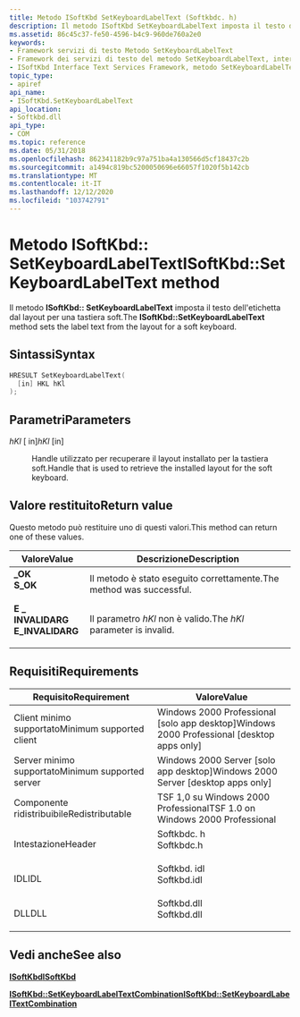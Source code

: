 ```yaml
---
title: Metodo ISoftKbd SetKeyboardLabelText (Softkbdc. h)
description: Il metodo ISoftKbd SetKeyboardLabelText imposta il testo dell'etichetta dal layout per una tastiera soft.
ms.assetid: 86c45c37-fe50-4596-b4c9-960de760a2e0
keywords:
- Framework servizi di testo Metodo SetKeyboardLabelText
- Framework dei servizi di testo del metodo SetKeyboardLabelText, interfaccia ISoftKbd
- ISoftKbd Interface Text Services Framework, metodo SetKeyboardLabelText
topic_type:
- apiref
api_name:
- ISoftKbd.SetKeyboardLabelText
api_location:
- Softkbd.dll
api_type:
- COM
ms.topic: reference
ms.date: 05/31/2018
ms.openlocfilehash: 862341182b9c97a751ba4a130566d5cf18437c2b
ms.sourcegitcommit: a1494c819bc5200050696e66057f1020f5b142cb
ms.translationtype: MT
ms.contentlocale: it-IT
ms.lasthandoff: 12/12/2020
ms.locfileid: "103742791"
---
```

# <a name="isoftkbdsetkeyboardlabeltext-method"></a><span data-ttu-id="ed7ff-106">Metodo ISoftKbd:: SetKeyboardLabelText</span><span class="sxs-lookup"><span data-stu-id="ed7ff-106">ISoftKbd::SetKeyboardLabelText method</span></span>

<span data-ttu-id="ed7ff-107">Il metodo **ISoftKbd:: SetKeyboardLabelText** imposta il testo dell'etichetta dal layout per una tastiera soft.</span><span class="sxs-lookup"><span data-stu-id="ed7ff-107">The **ISoftKbd::SetKeyboardLabelText** method sets the label text from the layout for a soft keyboard.</span></span>

## <a name="syntax"></a><span data-ttu-id="ed7ff-108">Sintassi</span><span class="sxs-lookup"><span data-stu-id="ed7ff-108">Syntax</span></span>


```C++
HRESULT SetKeyboardLabelText(
  [in] HKL hKl
);
```



## <a name="parameters"></a><span data-ttu-id="ed7ff-109">Parametri</span><span class="sxs-lookup"><span data-stu-id="ed7ff-109">Parameters</span></span>

<dl> <dt>

<span data-ttu-id="ed7ff-110">*hKl* \[ in\]</span><span class="sxs-lookup"><span data-stu-id="ed7ff-110">*hKl* \[in\]</span></span>
</dt> <dd>

<span data-ttu-id="ed7ff-111">Handle utilizzato per recuperare il layout installato per la tastiera soft.</span><span class="sxs-lookup"><span data-stu-id="ed7ff-111">Handle that is used to retrieve the installed layout for the soft keyboard.</span></span>

</dd> </dl>

## <a name="return-value"></a><span data-ttu-id="ed7ff-112">Valore restituito</span><span class="sxs-lookup"><span data-stu-id="ed7ff-112">Return value</span></span>

<span data-ttu-id="ed7ff-113">Questo metodo può restituire uno di questi valori.</span><span class="sxs-lookup"><span data-stu-id="ed7ff-113">This method can return one of these values.</span></span>



| <span data-ttu-id="ed7ff-114">Valore</span><span class="sxs-lookup"><span data-stu-id="ed7ff-114">Value</span></span>                                                                                        | <span data-ttu-id="ed7ff-115">Descrizione</span><span class="sxs-lookup"><span data-stu-id="ed7ff-115">Description</span></span>                                |
|----------------------------------------------------------------------------------------------|--------------------------------------------|
| <dl> <span data-ttu-id="ed7ff-116"><dt>**\_OK**</dt></span><span class="sxs-lookup"><span data-stu-id="ed7ff-116"><dt>**S\_OK**</dt></span></span> </dl>         | <span data-ttu-id="ed7ff-117">Il metodo è stato eseguito correttamente.</span><span class="sxs-lookup"><span data-stu-id="ed7ff-117">The method was successful.</span></span><br/>      |
| <dl> <span data-ttu-id="ed7ff-118"><dt>**E \_ INVALIDARG**</dt></span><span class="sxs-lookup"><span data-stu-id="ed7ff-118"><dt>**E\_INVALIDARG**</dt></span></span> </dl> | <span data-ttu-id="ed7ff-119">Il parametro *hKl* non è valido.</span><span class="sxs-lookup"><span data-stu-id="ed7ff-119">The *hKl* parameter is invalid.</span></span><br/> |



 

## <a name="requirements"></a><span data-ttu-id="ed7ff-120">Requisiti</span><span class="sxs-lookup"><span data-stu-id="ed7ff-120">Requirements</span></span>



| <span data-ttu-id="ed7ff-121">Requisito</span><span class="sxs-lookup"><span data-stu-id="ed7ff-121">Requirement</span></span> | <span data-ttu-id="ed7ff-122">Valore</span><span class="sxs-lookup"><span data-stu-id="ed7ff-122">Value</span></span> |
|-------------------------------------|----------------------------------------------------------------------------------------|
| <span data-ttu-id="ed7ff-123">Client minimo supportato</span><span class="sxs-lookup"><span data-stu-id="ed7ff-123">Minimum supported client</span></span><br/> | <span data-ttu-id="ed7ff-124">Windows 2000 Professional \[solo app desktop\]</span><span class="sxs-lookup"><span data-stu-id="ed7ff-124">Windows 2000 Professional \[desktop apps only\]</span></span><br/>                             |
| <span data-ttu-id="ed7ff-125">Server minimo supportato</span><span class="sxs-lookup"><span data-stu-id="ed7ff-125">Minimum supported server</span></span><br/> | <span data-ttu-id="ed7ff-126">Windows 2000 Server \[solo app desktop\]</span><span class="sxs-lookup"><span data-stu-id="ed7ff-126">Windows 2000 Server \[desktop apps only\]</span></span><br/>                                   |
| <span data-ttu-id="ed7ff-127">Componente ridistribuibile</span><span class="sxs-lookup"><span data-stu-id="ed7ff-127">Redistributable</span></span><br/>          | <span data-ttu-id="ed7ff-128">TSF 1,0 su Windows 2000 Professional</span><span class="sxs-lookup"><span data-stu-id="ed7ff-128">TSF 1.0 on Windows 2000 Professional</span></span><br/>                                        |
| <span data-ttu-id="ed7ff-129">Intestazione</span><span class="sxs-lookup"><span data-stu-id="ed7ff-129">Header</span></span><br/>                   | <dl> <span data-ttu-id="ed7ff-130"><dt>Softkbdc. h</dt></span><span class="sxs-lookup"><span data-stu-id="ed7ff-130"><dt>Softkbdc.h</dt></span></span> </dl>  |
| <span data-ttu-id="ed7ff-131">IDL</span><span class="sxs-lookup"><span data-stu-id="ed7ff-131">IDL</span></span><br/>                      | <dl> <span data-ttu-id="ed7ff-132"><dt>Softkbd. idl</dt></span><span class="sxs-lookup"><span data-stu-id="ed7ff-132"><dt>Softkbd.idl</dt></span></span> </dl> |
| <span data-ttu-id="ed7ff-133">DLL</span><span class="sxs-lookup"><span data-stu-id="ed7ff-133">DLL</span></span><br/>                      | <dl> <span data-ttu-id="ed7ff-134"><dt>Softkbd.dll</dt></span><span class="sxs-lookup"><span data-stu-id="ed7ff-134"><dt>Softkbd.dll</dt></span></span> </dl> |



## <a name="see-also"></a><span data-ttu-id="ed7ff-135">Vedi anche</span><span class="sxs-lookup"><span data-stu-id="ed7ff-135">See also</span></span>

<dl> <dt>

[<span data-ttu-id="ed7ff-136">**ISoftKbd**</span><span class="sxs-lookup"><span data-stu-id="ed7ff-136">**ISoftKbd**</span></span>](isoftkbd.md)
</dt> <dt>

[<span data-ttu-id="ed7ff-137">**ISoftKbd::SetKeyboardLabelTextCombination**</span><span class="sxs-lookup"><span data-stu-id="ed7ff-137">**ISoftKbd::SetKeyboardLabelTextCombination**</span></span>](isoftkbd-setkeyboardlabeltextcombination.md)
</dt> </dl>

 

 





